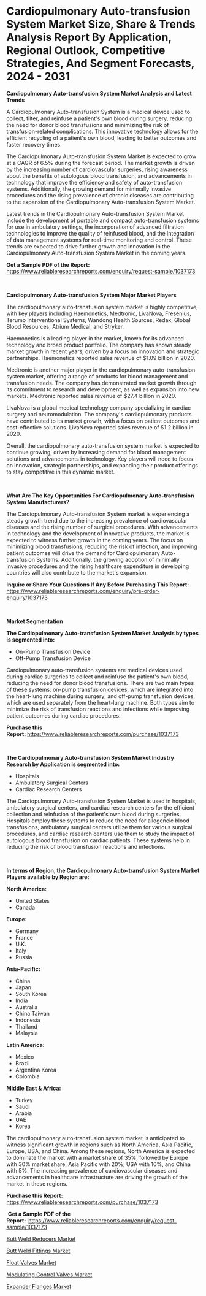 <p><h1>Cardiopulmonary Auto-transfusion System Market Size, Share & Trends Analysis Report By Application, Regional Outlook, Competitive Strategies, And Segment Forecasts, 2024 - 2031</h1></p><p><strong>Cardiopulmonary Auto-transfusion System Market Analysis and Latest Trends</strong></p>
<p><p>A Cardiopulmonary Auto-transfusion System is a medical device used to collect, filter, and reinfuse a patient's own blood during surgery, reducing the need for donor blood transfusions and minimizing the risk of transfusion-related complications. This innovative technology allows for the efficient recycling of a patient's own blood, leading to better outcomes and faster recovery times.</p><p>The Cardiopulmonary Auto-transfusion System Market is expected to grow at a CAGR of 6.5% during the forecast period. The market growth is driven by the increasing number of cardiovascular surgeries, rising awareness about the benefits of autologous blood transfusion, and advancements in technology that improve the efficiency and safety of auto-transfusion systems. Additionally, the growing demand for minimally invasive procedures and the rising prevalence of chronic diseases are contributing to the expansion of the Cardiopulmonary Auto-transfusion System Market.</p><p>Latest trends in the Cardiopulmonary Auto-transfusion System Market include the development of portable and compact auto-transfusion systems for use in ambulatory settings, the incorporation of advanced filtration technologies to improve the quality of reinfused blood, and the integration of data management systems for real-time monitoring and control. These trends are expected to drive further growth and innovation in the Cardiopulmonary Auto-transfusion System Market in the coming years.</p></p>
<p><strong>Get a Sample PDF of the Report:&nbsp;</strong> <a href="https://www.reliableresearchreports.com/enquiry/request-sample/1037173">https://www.reliableresearchreports.com/enquiry/request-sample/1037173</a></p>
<p>&nbsp;</p>
<p><strong>Cardiopulmonary Auto-transfusion System Major Market Players</strong></p>
<p><p>The cardiopulmonary auto-transfusion system market is highly competitive, with key players including Haemonetics, Medtronic, LivaNova, Fresenius, Terumo Interventional Systems, Wandong Health Sources, Redax, Global Blood Resources, Atrium Medical, and Stryker.</p><p>Haemonetics is a leading player in the market, known for its advanced technology and broad product portfolio. The company has shown steady market growth in recent years, driven by a focus on innovation and strategic partnerships. Haemonetics reported sales revenue of $1.09 billion in 2020.</p><p>Medtronic is another major player in the cardiopulmonary auto-transfusion system market, offering a range of products for blood management and transfusion needs. The company has demonstrated market growth through its commitment to research and development, as well as expansion into new markets. Medtronic reported sales revenue of $27.4 billion in 2020.</p><p>LivaNova is a global medical technology company specializing in cardiac surgery and neuromodulation. The company's cardiopulmonary products have contributed to its market growth, with a focus on patient outcomes and cost-effective solutions. LivaNova reported sales revenue of $1.2 billion in 2020.</p><p>Overall, the cardiopulmonary auto-transfusion system market is expected to continue growing, driven by increasing demand for blood management solutions and advancements in technology. Key players will need to focus on innovation, strategic partnerships, and expanding their product offerings to stay competitive in this dynamic market.</p></p>
<p>&nbsp;</p>
<p><strong>What Are The Key Opportunities For Cardiopulmonary Auto-transfusion System Manufacturers?</strong></p>
<p><p>The Cardiopulmonary Auto-transfusion System market is experiencing a steady growth trend due to the increasing prevalence of cardiovascular diseases and the rising number of surgical procedures. With advancements in technology and the development of innovative products, the market is expected to witness further growth in the coming years. The focus on minimizing blood transfusions, reducing the risk of infection, and improving patient outcomes will drive the demand for Cardiopulmonary Auto-transfusion Systems. Additionally, the growing adoption of minimally invasive procedures and the rising healthcare expenditure in developing countries will also contribute to the market's expansion.</p></p>
<p><strong>Inquire or Share Your Questions If Any Before Purchasing This Report:</strong> <a href="https://www.reliableresearchreports.com/enquiry/pre-order-enquiry/1037173">https://www.reliableresearchreports.com/enquiry/pre-order-enquiry/1037173</a></p>
<p>&nbsp;</p>
<p><strong>Market Segmentation</strong></p>
<p><strong>The Cardiopulmonary Auto-transfusion System Market Analysis by types is segmented into:</strong></p>
<p><ul><li>On-Pump Transfusion Device</li><li>Off-Pump Transfusion Device</li></ul></p>
<p><p>Cardiopulmonary auto-transfusion systems are medical devices used during cardiac surgeries to collect and reinfuse the patient's own blood, reducing the need for donor blood transfusions. There are two main types of these systems: on-pump transfusion devices, which are integrated into the heart-lung machine during surgery; and off-pump transfusion devices, which are used separately from the heart-lung machine. Both types aim to minimize the risk of transfusion reactions and infections while improving patient outcomes during cardiac procedures.</p></p>
<p><strong>Purchase this Report:&nbsp;</strong><a href="https://www.reliableresearchreports.com/purchase/1037173">https://www.reliableresearchreports.com/purchase/1037173</a></p>
<p>&nbsp;</p>
<p><strong>The Cardiopulmonary Auto-transfusion System Market Industry Research by Application is segmented into:</strong></p>
<p><ul><li>Hospitals</li><li>Ambulatory Surgical Centers</li><li>Cardiac Research Centers</li></ul></p>
<p><p>The Cardiopulmonary Auto-transfusion System Market is used in hospitals, ambulatory surgical centers, and cardiac research centers for the efficient collection and reinfusion of the patient's own blood during surgeries. Hospitals employ these systems to reduce the need for allogeneic blood transfusions, ambulatory surgical centers utilize them for various surgical procedures, and cardiac research centers use them to study the impact of autologous blood transfusion on cardiac patients. These systems help in reducing the risk of blood transfusion reactions and infections.</p></p>
<p>&nbsp;</p>
<p><strong>In terms of Region, the Cardiopulmonary Auto-transfusion System Market Players available by Region are:</strong></p>
<p>
    <p> <strong> North America: </strong>
        <ul>
            <li>United States</li>
            <li>Canada</li>
        </ul>
        </p> 
    <p> <strong> Europe: </strong>
        <ul>
            <li>Germany</li>
            <li>France</li>
            <li>U.K.</li>
            <li>Italy</li>
            <li>Russia</li>
        </ul>
        </p> 
    <p> <strong> Asia-Pacific: </strong>
        <ul>
            <li>China</li>
            <li>Japan</li>
            <li>South Korea</li>
            <li>India</li>
            <li>Australia</li>
            <li>China Taiwan</li>
            <li>Indonesia</li>
            <li>Thailand</li>
            <li>Malaysia</li>
        </ul>
        </p> 
    <p> <strong> Latin America: </strong>
        <ul>
            <li>Mexico</li>
            <li>Brazil</li>
            <li>Argentina Korea</li>
            <li>Colombia</li>
        </ul>
        </p> 
    <p> <strong> Middle East & Africa: </strong>
        <ul>
            <li>Turkey</li>
            <li>Saudi</li>
            <li>Arabia</li>
            <li>UAE</li>
            <li>Korea</li>
        </ul>
    </p>
    </p>
<p><p>The cardiopulmonary auto-transfusion system market is anticipated to witness significant growth in regions such as North America, Asia Pacific, Europe, USA, and China. Among these regions, North America is expected to dominate the market with a market share of 35%, followed by Europe with 30% market share, Asia Pacific with 20%, USA with 10%, and China with 5%. The increasing prevalence of cardiovascular diseases and advancements in healthcare infrastructure are driving the growth of the market in these regions.</p></p>
<p><strong>Purchase this Report: </strong><a href="https://www.reliableresearchreports.com/purchase/1037173">https://www.reliableresearchreports.com/purchase/1037173</a></p>
<p>&nbsp;<strong>Get a Sample PDF of the Report:&nbsp;&nbsp;</strong><a href="https://www.reliableresearchreports.com/enquiry/request-sample/1037173">https://www.reliableresearchreports.com/enquiry/request-sample/1037173</a></p>
<p><strong></strong></p>
<p><p><a href="https://medium.com/p/936145e0adef/edit">Butt Weld Reducers Market</a></p><p><a href="https://medium.com/p/687e61d51953/edit">Butt Weld Fittings Market</a></p><p><a href="https://medium.com/p/84da6a4a75a9/edit">Float Valves Market</a></p><p><a href="https://medium.com/p/809fe7cee5db/edit">Modulating Control Valves Market</a></p><p><a href="https://medium.com/p/3611935cdf9f/edit">Expander Flanges Market</a></p></p>
